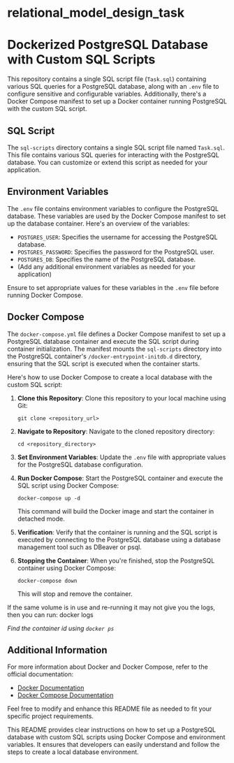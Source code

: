 # relational_model_design_task
# Dockerized PostgreSQL Database with Custom SQL Scripts

This repository contains a single SQL script file (`Task.sql`) containing various SQL queries for a PostgreSQL database, along with an `.env` file to configure sensitive and configurable variables. Additionally, there's a Docker Compose manifest to set up a Docker container running PostgreSQL with the custom SQL script.

## SQL Script

The `sql-scripts` directory contains a single SQL script file named `Task.sql`. This file contains various SQL queries for interacting with the PostgreSQL database. You can customize or extend this script as needed for your application.

## Environment Variables

The `.env` file contains environment variables to configure the PostgreSQL database. These variables are used by the Docker Compose manifest to set up the database container. Here's an overview of the variables:

- `POSTGRES_USER`: Specifies the username for accessing the PostgreSQL database.
- `POSTGRES_PASSWORD`: Specifies the password for the PostgreSQL user.
- `POSTGRES_DB`: Specifies the name of the PostgreSQL database.
- (Add any additional environment variables as needed for your application)

Ensure to set appropriate values for these variables in the `.env` file before running Docker Compose.

## Docker Compose

The `docker-compose.yml` file defines a Docker Compose manifest to set up a PostgreSQL database container and execute the SQL script during container initialization. The manifest mounts the `sql-scripts` directory into the PostgreSQL container's `/docker-entrypoint-initdb.d` directory, ensuring that the SQL script is executed when the container starts.

Here's how to use Docker Compose to create a local database with the custom SQL script:

1. **Clone this Repository**: Clone this repository to your local machine using Git:

    ```
    git clone <repository_url>
    ```

2. **Navigate to Repository**: Navigate to the cloned repository directory:

    ```
    cd <repository_directory>
    ```

3. **Set Environment Variables**: Update the `.env` file with appropriate values for the PostgreSQL database configuration.

4. **Run Docker Compose**: Start the PostgreSQL container and execute the SQL script using Docker Compose:

    ```
    docker-compose up -d
    ```

    This command will build the Docker image and start the container in detached mode.

5. **Verification**: Verify that the container is running and the SQL script is executed by connecting to the PostgreSQL database using a database management tool such as DBeaver or psql.

6. **Stopping the Container**: When you're finished, stop the PostgreSQL container using Docker Compose:

    ```
    docker-compose down
    ```

    This will stop and remove the container.

If the same volume is in use and re-running it may not give you the logs, then you can run:
docker logs <container-id>

*Find the container id using `docker ps`*

## Additional Information

For more information about Docker and Docker Compose, refer to the official documentation:

- [Docker Documentation](https://docs.docker.com/)
- [Docker Compose Documentation](https://docs.docker.com/compose/)

Feel free to modify and enhance this README file as needed to fit your specific project requirements.

This README provides clear instructions on how to set up a PostgreSQL database with custom SQL scripts using Docker Compose and environment variables. It ensures that developers can easily understand and follow the steps to create a local database environment.


